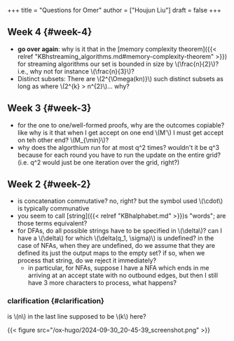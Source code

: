 +++
title = "Questions for Omer"
author = ["Houjun Liu"]
draft = false
+++

## Week 4 {#week-4}

-   **go over again**: why is it that in the [memory complexity theorem]({{< relref "KBhstreaming_algorithms.md#memory-complexity-theorem" >}}) for streaming algorithms our set is bounded in size by \\(\frac{n}{2}\\)? i.e., why not for instance \\(\frac{n}{3}\\)?
-   Distinct subsets: There are \\(2^{\Omega(kn)}\\) such distinct subsets as long as where \\(2^{k} > n^{2}\\)... why?


## Week 3 {#week-3}

-   for the one to one/well-formed proofs, why are the outcomes copiable? like why is it that when I get accept on one end \\(M'\\) I must get accept on teh other end? \\(M\_{\min}\\)?
-   why does the algorthium run for at most q^2 times? wouldn't it be q^3 because for each round you have to run the update on the entire grid? (i.e. q^2 would just be one iteration over the grid, right?)


## Week 2 {#week-2}

-   is concatenation commutative? no, right? but the symbol used \\(\cdot\\) is typically communative
-   you seem to call [string]({{< relref "KBhalphabet.md" >}})s "words"; are those terms equivalent?
-   for DFAs, do all possible strings have to be specified in \\(\delta\\)? can I have a \\(\delta\\) for which \\(\delta(q\_1, \sigma)\\) is undefined? in the case of NFAs, when they are undefined, do we assume that they are defined its just the output maps to the empty set? if so, when we process that string, do we reject it immediately?
    -   in particular, for NFAs, suppose I have a NFA which ends in me arriving at an accept state with no outbound edges, but then I still have 3 more characters to process, what happens?


### clarification {#clarification}

is \\(n\\) in the last line supposed to be \\(k\\) here?

{{< figure src="/ox-hugo/2024-09-30_20-45-39_screenshot.png" >}}

